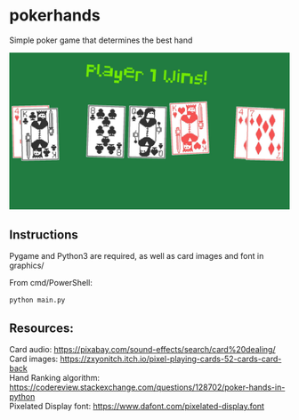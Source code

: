 # pokerhands
Simple poker game that determines the best hand

![Poker Hands Image](images/demo.JPG)

## Instructions

Pygame and Python3 are required, as well as card images and font in graphics/

From cmd/PowerShell:

```sh
python main.py
```

## Resources:
Card audio: https://pixabay.com/sound-effects/search/card%20dealing/  
Card images: https://zxyonitch.itch.io/pixel-playing-cards-52-cards-card-back  
Hand Ranking algorithm: https://codereview.stackexchange.com/questions/128702/poker-hands-in-python  
Pixelated Display font: https://www.dafont.com/pixelated-display.font  
